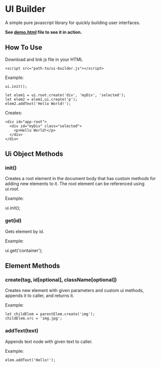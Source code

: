# UI Builder

A simple pure javascript library for quickly building user interfaces.

**See [demo.html](http://projects.martymagaan.com/ui-builder/demo/demo.html) file to see it in action.**

## How To Use

Download and link js file in your HTML

    <script src="path-to/ui-builder.js"></script>

Example:

    ui.init();

    let elem1 = ui.root.create('div', 'myDiv', 'selected');
    let elem2 = elem1.ui.create('p');
    elem2.addText('Hello World!');

Creates:

    <div id="app-root">
      <div id="myDiv" class="selected">
        <p>Hello World!</p>
      </div>
    </div>
    

## Ui Object Methods

### init() ###

Creates a root element in the document body that has custom methods for adding new elements to it.
The root element can be referenced using *ui.root*.

Example:

ui.init();

### get(id) ###

Gets element by id.

Example:

ui.get('container');


## Element Methods ##

### create(tag, id[optional], className[optional]) ###

Creates new element with given parameters and custom ui methods, appends it to caller, and returns it.

Example:

    let childElem = parentElem.create('img');
    childElem.src = 'img.jpg';

### addText(text) ###

Appends text node with given text to caller.

Example:

    elem.addText('Hello!');
